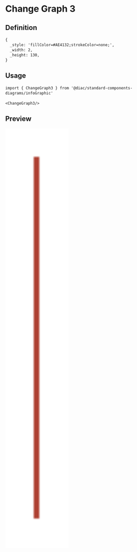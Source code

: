 # Change Graph 3

## Definition

```
{
  _style: 'fillColor=#AE4132;strokeColor=none;',
  _width: 2,
  _height: 130,
}
```

## Usage

```
import { ChangeGraph3 } from '@diac/standard-components-diagrams/infoGraphic'

<ChangeGraph3/>
```

## Preview

<img src="./change-graph-3.png" width="200"/>
